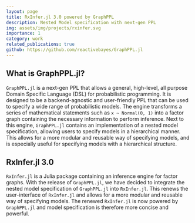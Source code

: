```yaml
---
layout: page
title: RxInfer.jl 3.0 powered by GraphPPL
description: Nested Model specification with next-gen PPL
img: assets/img/projects/rxinfer.svg
importance: 1
category: work
related_publications: true
github: https://github.com/reactivebayes/GraphPPL.jl
---
```


## What is GraphPPL.jl?

`GraphPPL.jl` is a next-gen PPL that allows a general, high-level, all purpose Domain Specific Language (DSL) for probabilistic programming. It is designed to be a backend-agnostic and user-friendly PPL that can be used to specify a wide range of probabilistic models. The engine transforms a series of mathematical statements such as `x ~ Normal(0, 1)` into a factor graph containing the necessary information to perform inference. Next to this engine, `GraphPPL.jl` contains an implementation of a nested model specification, allowing users to specify models in a hierarchical manner. This allows for a more modular and reusable way of specifying models, and is especially useful for specifying models with a hierarchical structure.

## RxInfer.jl 3.0

`RxInfer.jl` is a Julia package containing an inference engine for factor graphs. With the release of `GraphPPL.jl`, we have decided to integrate the nested model specification of `GraphPPL.jl` into `RxInfer.jl`. This renews the user-interface of `RxInfer.jl` and allows for a more modular and reusable way of specifying models. The renewed `RxInfer.jl` is now powered by `GraphPPL.jl` and model specification is therefore more concise and powerful.
